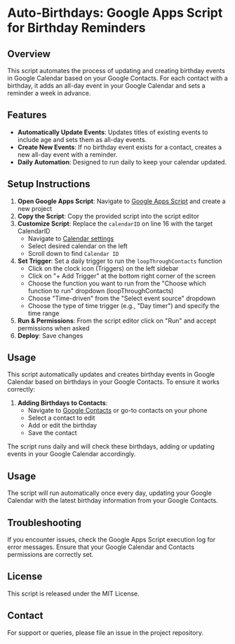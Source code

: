 # Auto-Birthdays: Google Apps Script for Birthday Reminders

## Overview
This script automates the process of updating and creating birthday events in Google Calendar based on your Google Contacts. 
For each contact with a birthday, it adds an all-day event in your Google Calendar and sets a reminder a week in advance.

## Features
- **Automatically Update Events**: Updates titles of existing events to include age and sets them as all-day events.
- **Create New Events**: If no birthday event exists for a contact, creates a new all-day event with a reminder.
- **Daily Automation**: Designed to run daily to keep your calendar updated.

## Setup Instructions
1. **Open Google Apps Script**: Navigate to [Google Apps Script](https://script.google.com) and create a new project
2. **Copy the Script**: Copy the provided script into the script editor
3. **Customize Script**: Replace the `calendarID` on line 16 with the target CalendarID
   - Navigate to [Calendar settings](https://calendar.google.com/calendar/u/0/r/settings)
   - Select desired calendar on the left
   - Scroll down to find `Calendar ID`
4. **Set Trigger**: Set a daily trigger to run the `loopThroughContacts` function
    - Click on the clock icon (Triggers) on the left sidebar
    - Click on "+ Add Trigger" at the bottom right corner of the screen
    - Choose the function you want to run from the "Choose which function to run" dropdown (loopThroughContacts)
    - Choose "Time-driven" from the "Select event source" dropdown
    - Choose the type of time trigger (e.g., "Day timer") and specify the time range
5. **Run & Permissions**: From the script editor click on "Run" and accept permissions when asked
6. **Deploy**: Save changes

## Usage
This script automatically updates and creates birthday events in Google Calendar based on birthdays in your Google Contacts. To ensure it works correctly:

1. **Adding Birthdays to Contacts**:
   - Navigate to [Google Contacts](https://contacts.google.com) or go-to contacts on your phone
   - Select a contact to edit
   - Add or edit the birthday
   - Save the contact

The script runs daily and will check these birthdays, adding or updating events in your Google Calendar accordingly.

## Usage
The script will run automatically once every day, updating your Google Calendar with the latest birthday information from your Google Contacts.

## Troubleshooting
If you encounter issues, check the Google Apps Script execution log for error messages. Ensure that your Google Calendar and Contacts permissions are correctly set.

## License
This script is released under the MIT License.

## Contact
For support or queries, please file an issue in the project repository.